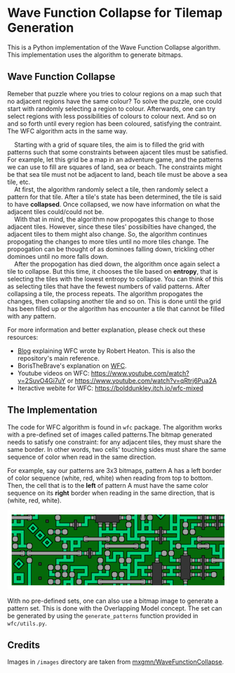 # Wave Function Collapse for Tilemap Generation
This is a Python implementation of the Wave Function Collapse algorithm. This implementation uses the algorithm to generate bitmaps.

## Wave Function Collapse
Remeber that puzzle where you tries to colour regions on a map such that no adjacent regions have the same colour? To solve the puzzle, one could start with randomly selecting a region to colour. Afterwards, one can try select regions with less possibilities of colours to colour next. And so on and so forth until every region has been coloured, satisfying the contraint. The WFC algorithm acts in the same way.

&nbsp;&nbsp;&nbsp;&nbsp;Starting with a grid of square tiles, the aim is to filled the grid with patterns such that some constraints between ajacent tiles must be satisfied. For example, let this grid be a map in an adventure game, and the patterns we can use to fill are squares of land, sea or beach. The constraints might be that sea tile must not be adjacent to land, beach tile must be above a sea tile, etc.\
&nbsp;&nbsp;&nbsp;&nbsp;At first, the algorithm randomly select a tile, then randomly select a pattern for that tile. After a tile's state has been determined, the tile is said to have **collapsed**. Once collapsed, we now have information on what the adjacent tiles could/could not be.\
&nbsp;&nbsp;&nbsp;&nbsp;With that in mind, the algorithm now propogates this change to those adjacent tiles. However, since these tiles' possibilties have changed, the adjacent tiles to them might also change. So, the algorithm continues propogating the changes to more tiles until no more tiles change. The propogation can be thought of as dominoes falling down, trickling other dominoes until no more falls down.\
&nbsp;&nbsp;&nbsp;&nbsp;After the propogation has died down, the algorithm once again select a tile to collapse. But this time, it chooses the tile based on **entropy**, that is selecting the tiles with the lowest entropy to collapse. You can think of this as selecting tiles that have the fewest numbers of valid patterns. After collapsing a tile, the process repeats. The algorithm propogates the changes, then collapsing another tile and so on. This is done until the grid has been filled up or the algorithm has encounter a tile that cannot be filled with any pattern.

For more information and better explanation, please check out these resources:
- [Blog](https://robertheaton.com/2018/12/17/wavefunction-collapse-algorithm/) explaining WFC wrote by Robert Heaton. This is also the repository's main reference.
- BorisTheBrave's explanation on [WFC](https://www.boristhebrave.com/2020/04/13/wave-function-collapse-explained/).
- Youtube videos on WFC: https://www.youtube.com/watch?v=2SuvO4Gi7uY or https://www.youtube.com/watch?v=qRtrj6Pua2A
- Iteractive webite for WFC: https://bolddunkley.itch.io/wfc-mixed

## The Implementation
The code for WFC algorithm is found in `wfc` package. The algorithm works with a pre-defined set of images called patterns.The bitmap generated needs to satisfy one constraint: for any adjacent tiles, they must share the same border. In other words, two cells' touching sides must share the same sequence of color when read in the same direction.

For example, say our patterns are 3x3 bitmaps, pattern A has a left border of color sequence (white, red, white) when reading from top to bottom. Then, the cell that is to the **left** of pattern A must have the same color sequence on its **right** border when reading in the same direction, that is (white, red, white).
<div align='center'>
    <img src='./images/circuit_tilemap.png'>
</div>

With no pre-defined sets, one can also use a bitmap image to generate a pattern set. This is done with the Overlapping Model concept. The set can be generated by using the `generate_patterns` function provided in `wfc/utils.py`.

## Credits
Images in `/images` directory are taken from [mxgmn/WaveFunctionCollapse](https://github.com/mxgmn/WaveFunctionCollapse).
